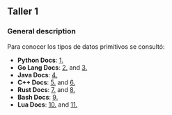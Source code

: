 ## Taller 1
### General description
Para conocer los tipos de datos primitivos se consultó: 

- **Python Docs**: [1.](https://docs.python.org/3/library/datatypes.html)
- **Go Lang Docs**: [2.](https://pkg.go.dev/go.mongodb.org/mongo-driver/bson/primitive) and [3.](https://www.geeksforgeeks.org/data-types-in-go/)
- **Java Docs**: [4.](https://docs.oracle.com/javase/tutorial/java/nutsandbolts/datatypes.html)
- **C++ Docs**: [5.](https://en.cppreference.com/w/cpp/language/types) and [6.](https://www.geeksforgeeks.org/cpp-data-types/)
- **Rust Docs**: [7.](https://doc.rust-lang.org/book/ch03-02-data-types.html) and [8.](https://web.mit.edu/rust-lang_v1.25/arch/amd64_ubuntu1404/share/doc/rust/html/book/first-edition/primitive-types.html)
- **Bash Docs**: [9.](https://www.gnu.org/software/gnu-c-manual/gnu-c-manual.html#Data-Types)
- **Lua Docs**: [10.](https://www.lua.org/manual/5.1/manual.html) and [11.](https://devdocs.io/lua~5.4/)

